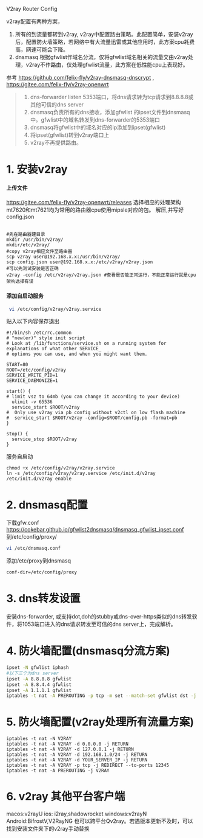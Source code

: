 V2ray Router Config

v2ray配置有两种方案，

1. 所有的到流量都转到v2ray, v2ray中配置路由策略。此配置简单，安装v2ray后，配置防火墙策略，若网络中有大流量迅雷或其他应用时，此方案cpu耗费高，网速可能会下降。
2. dnsmasq 根据gfwlist作域名分流，仅将gfwlist域名相关的流量交由v2ray处理，v2ray不作路由，仅处理gfwlist流量，此方案在低性能cpu上表现好。


参考 https://github.com/felix-fly/v2ray-dnsmasq-dnscrypt ,  https://gitee.com/felix-fly/v2ray-openwrt 

>
>1. dns-forwarder listen 5353端口，将dns请求转为tcp请求到8.8.8.8或其他可信的dns server
>2. dnsmasq负责所有的dns接收，添加gfwlist 的ipset文件到dnsmasq中。gfwlist中的域名转发到dns-forwarder的5353端口
>3. dnsmasq将gfwlist中的域名对应的ip添加到ipset(gfwlist)
>4. 将ipset(gfwlist)转到v2ray端口上
>5. v2ray不再提供路由。



# 1. 安装v2ray

   #### 上传文件

   https://gitee.com/felix-fly/v2ray-openwrt/releases
   选择相应的处理架构mt7620和mt7621均为常用的路由器cpu使用mipsle对应的包。
   解压,并写好config.json

   ```

   #先在路由器建目录
   mkdir /usr/bin/v2ray/
   mkdir/etc/v2ray/
   #copy v2ray相应文件至路由器
   scp v2ray user@192.168.x.x:/usr/bin/v2ray/
   scp config.json user@192.168.x.x:/etc/v2ray/v2ray.json
   #可以先测试安装是否正确
   v2ray -config /etc/v2ray/v2ray.json #查看是否能正常运行，不能正常运行就是cpu架构选择有误
   
   ```
   #### 添加自启动服务

  ```bash
   vi /etc/config/v2ray/v2ray.service
  ```
贴入以下内容保存退出

```
#!/bin/sh /etc/rc.common
# "new(er)" style init script
# Look at /lib/functions/service.sh on a running system for explanations of what other SERVICE_
# options you can use, and when you might want them.

START=80
ROOT=/etc/config/v2ray
SERVICE_WRITE_PID=1
SERVICE_DAEMONIZE=1

start() {
# limit vsz to 64mb (you can change it according to your device)
  ulimit -v 65536
  service_start $ROOT/v2ray
#  Only use v2ray via pb config without v2ctl on low flash machine
#  service_start $ROOT/v2ray -config=$ROOT/config.pb -format=pb
}

stop() {
  service_stop $ROOT/v2ray
}
```

服务自启动

```
chmod +x /etc/config/v2ray/v2ray.service
ln -s /etc/config/v2ray/v2ray.service /etc/init.d/v2ray
/etc/init.d/v2ray enable
```

# 2. dnsmasq配置
下载gfw.conf
https://cokebar.github.io/gfwlist2dnsmasq/dnsmasq_gfwlist_ipset.conf
到/etc/config/proxy/
```bash
vi /etc/dnsmasq.conf
```
添加/etc/proxy到dnsmasq
```bash
conf-dir=/etc/config/proxy
```

# 3. dns转发设置
安装dns-forwarder, 或支持dot,doh的stubby或dns-over-https类似的dns转发软件，将1053端口进入的dns请求转发至可信的dns server上，完成解析。

# 4. 防火墙配置(dnsmasq分流方案)
```bash
ipset -N gfwlist iphash
#以下三个为dns server
ipset -A 8.8.8.8 gfwlist
ipset -A 8.8.4.4 gfwlist
ipset -A 1.1.1.1 gfwlist
iptables -t nat -A PREROUTING -p tcp -m set --match-set gfwlist dst -j REDIRECT --to-port 12345
```

# 5. 防火墙配置(v2ray处理所有流量方案)
```
iptables -t nat -N V2RAY
iptables -t nat -A V2RAY -d 0.0.0.0 -j RETURN
iptables -t nat -A V2RAY -d 127.0.0.1 -j RETURN
iptables -t nat -A V2RAY -d 192.168.1.0/24 -j RETURN
iptables -t nat -A V2RAY -d YOUR_SERVER_IP -j RETURN
iptables -t nat -A V2RAY -p tcp -j REDIRECT --to-ports 12345
iptables -t nat -A PREROUTING -j V2RAY
```

# 6. v2ray 其他平台客户端
macos:v2rayU
ios: i2ray,shadowrocket
windows:v2rayN
Android:BifrostV,V2RayNG 
也可以跨平台Qv2ray。若遇版本更新不及时，可以找到安装文件夹下的v2ray手动替换

